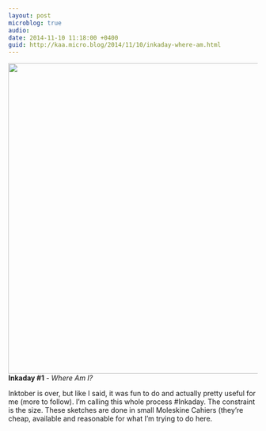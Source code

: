 ```yaml
---
layout: post
microblog: true
audio: 
date: 2014-11-10 11:18:00 +0400
guid: http://kaa.micro.blog/2014/11/10/inkaday-where-am.html
---
```

<img src="https://www.kaa.bz/uploads/2018/03a3392bc2.jpg" alt="" width="840" height="627" class="alignnone size-full wp-image-314" /><strong>Inkaday #1</strong> - <em>Where Am I?</em>

Inktober is over, but like I said, it was fun to do and actually pretty useful for me (more to follow). I’m calling this whole process #Inkaday. The constraint is the size. These sketches are done in small Moleskine Cahiers (they’re cheap, available and reasonable for what I’m trying to do here.
